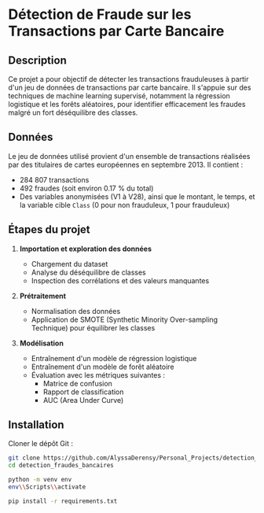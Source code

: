 # Détection de Fraude sur les Transactions par Carte Bancaire

## Description

Ce projet a pour objectif de détecter les transactions frauduleuses à partir d'un jeu de données de transactions par carte bancaire. Il s'appuie sur des techniques de machine learning supervisé, notamment la régression logistique et les forêts aléatoires, pour identifier efficacement les fraudes malgré un fort déséquilibre des classes.

## Données

Le jeu de données utilisé provient d'un ensemble de transactions réalisées par des titulaires de cartes européennes en septembre 2013. Il contient :

- 284 807 transactions
- 492 fraudes (soit environ 0.17 % du total)
- Des variables anonymisées (V1 à V28), ainsi que le montant, le temps, et la variable cible `Class` (0 pour non frauduleux, 1 pour frauduleux)

## Étapes du projet

1. **Importation et exploration des données**
   - Chargement du dataset
   - Analyse du déséquilibre de classes
   - Inspection des corrélations et des valeurs manquantes

2. **Prétraitement**
   - Normalisation des données
   - Application de SMOTE (Synthetic Minority Over-sampling Technique) pour équilibrer les classes

3. **Modélisation**
   - Entraînement d'un modèle de régression logistique
   - Entraînement d'un modèle de forêt aléatoire
   - Évaluation avec les métriques suivantes :
     - Matrice de confusion
     - Rapport de classification
     - AUC (Area Under Curve)

## Installation

Cloner le dépôt Git :

```bash
git clone https://github.com/AlyssaDerensy/Personal_Projects/detection_fraudes_bancaires
cd detection_fraudes_bancaires

python -m venv env
env\\Scripts\\activate

pip install -r requirements.txt
